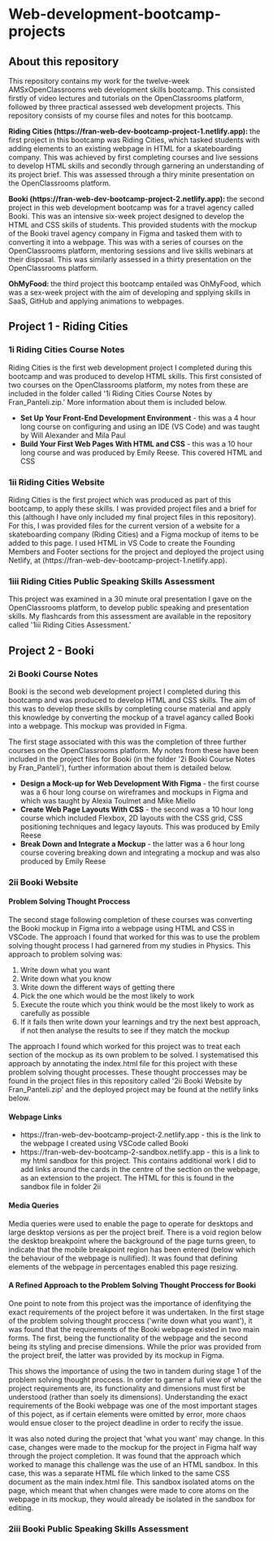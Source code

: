# Web-development-bootcamp-projects

<h2> About this repository </h2>

<p>This repository contains my work for the twelve-week AMSxOpenClassrooms web development skills bootcamp. This consisted firstly of video lectures and tutorials on the OpenClassrooms platform, followed by three practical assessed web development projects. This repository consists of my course files and notes for this bootcamp.</p>  

<p> <strong>Riding Cities (https://fran-web-dev-bootcamp-project-1.netlify.app): </strong> the first project in this bootcamp was Riding Cities, which tasked students with adding elements to an existing webpage in HTML for a skateboarding company. This was achieved by first completing courses and live sessions to develop HTML skills and secondly through garnering an understanding of its project brief. This was assessed through a thiry minite presentation on the OpenClassrooms platform. </p>  

<p><strong>Booki (https://fran-web-dev-bootcamp-project-2.netlify.app): </strong> the second project in this web development bootcamp was for a travel agency called Booki. This was an intensive six-week project designed to develop the HTML and CSS skills of students. This provided students with the mockup of the Booki travel agency company in Figma and tasked them with to converting it into a webpage. This was with a series of courses on the OpenClassrooms platform, mentoring sessions and live skills webinars at their disposal. This was similarly assessed in a thirty presentation on the OpenClassrooms platform.</p>

<p><strong>OhMyFood: </strong> the third project this bootcamp entailed was OhMyFood, which was a sex-week project with the aim of developing and spplying skills in SaaS, GitHub and applying animations to webpages.</p>

<h2> Project 1 - Riding Cities </h2>
<h3>1i Riding Cities Course Notes</h3>
<p>Riding Cities is the first web development project I completed during this bootcamp and was produced to develop HTML skills.  This first consisted of two courses on the OpenClassrooms platform, my notes from these are included in the folder called '1i Riding Cities Course Notes by Fran_Panteli.zip.' More information about them is included below. </p>
  <ul>
  <li><strong>Set Up Your Front-End Development Environment</strong> - this was a 4 hour long course on configuring and using an IDE (VS Code) and was taught by Will Alexander and Mila Paul</li> 
  <li><strong>Build Your First Web Pages With HTML and CSS</strong> - this was a 10 hour long course and was produced by Emily Reese. This covered HTML and CSS</li>
  </ul> 
<h3>1ii Riding Cities Website</h3>
<p> Riding Cities is the first project which was produced as part of this bootcamp, to apply these skills. I was provided project files and a brief for this (although I have only included my final project files in this repository). For this, I was provided files for the current version of a website for a skateboarding company (Riding Cities) and a Figma mockup of items to be added to this page. I used HTML in VS Code to create the Founding Members and Footer sections for the project and deployed the project using Netlify, at (https://fran-web-dev-bootcamp-project-1.netlify.app). </p>
<h3>1iii Riding Cities Public Speaking Skills Assessment</h3>
<p> This project was examined in a 30 minute oral presentation I gave on the OpenClassrooms platform, to develop public speaking and presentation skills. My flashcards from this assessment are available in the repository called '1iii Riding Cities Assessment.' </p>
<h2> Project 2 - Booki </h2>
<h3> 2i Booki Course Notes </h3>
<p> Booki is the second web development project I completed during this bootcamp and was produced to develop HTML and CSS skills. The aim of this was to develop these skills by completing course material and apply this knowledge by converting the mockup of a travel agancy called Booki into a webpage. This mockup was provided in Figma. </p>

<p>The first stage associated with this was the completion of three further courses on the OpenClassrooms platform. My notes from these have been included in the project files for Booki (in the folder '2i Booki Course Notes by Fran_Panteli'), further information about them is detailed below.</p>

  <ul>
  <li><strong>Design a Mock-up for Web Development With Figma </strong>- the first course was a 6 hour long course on wireframes and mockups in Figma and which was taught by Alexia Toulmet and Mike Miello</li>
  <li><strong>Create Web Page Layouts With CSS</strong> - the second was a 10 hour long course which included Flexbox, 2D layouts with the CSS grid, CSS positioning techniques and legacy layouts. This was produced by Emily Reese </li>
  <li><strong>Break Down and Integrate a Mockup</strong> - the latter was a 6 hour long course covering breaking down and integrating a mockup and was also produced by Emily Reese</li>
  </ul> 

<h3> 2ii Booki Website</h3>
<h4>
Problem Solving Thought Proccess
</h4>
<p>The second stage following completion of these courses was converting the Booki mockup in Figma into a webpage using HTML and CSS in VSCode. The approach I found that worked for this was to use the problem solving thought process I had garnered from my studies in Physics. This approach to problem solving was:
<ol>
	<li>Write down what you want</li>
		<li>Write down what you know</li>
		<li>Write down the different ways of getting there</li>
		<li>Pick the one which would be the most likely to work</li>
		<li>Execute the route which you think would be the most likely to work as carefully as possible</li> 
		<li>If it fails then write down your learnings and try the next best approach, if not then analyse the results to see if they match the mockup</li> 
</ol>

<p>The approach I found which worked for this project was to treat each section of the mockup as its own problem to be solved. I systematised this approach by annotating the index.html file for this project with these problem solving thought processes. These thought proccesses may be found in the project files in this repository called '2ii Booki Website by Fran_Panteli.zip' and the deployed project may be found at the netlify links below.</p>
<h4>Webpage Links</h4>
<ul>
	<li>https://fran-web-dev-bootcamp-project-2.netlify.app - this is the link to the webpage I created using VSCode called Booki </li>
	<li>https://fran-web-dev-bootcamp-2-sandbox.netlify.app - this is a link to my html sandbox for this project. This contains additional work I did to add links around the cards in the centre of the section on the webpage, as an extension to the project. The HTML for this is found in the sandbox file in folder 2ii </li>
</ul>

<h4>Media Queries</h4>
<p>Media queries were used to enable the page to operate for desktops and large desktop versions as per the project breif. There is a void region below the desktop breakpoint where the background of the page turns green, to indicate that the mobile breakpoint region has been entered (below which the behaviour of the webpage is nullified). It was found that defining elements of the webpage in percentages enabled this page resizing. </p>

<h4>A Refined Approach to the Problem Solving Thought Proccess for Booki</h4>

<p>One point to note from this project was the importance of idenfitying the exact requirements of the project before it was undertaken. In the first stage of the problem solving thought proccess ('write down what you want'), it was found that the requirements of the Booki webpage existed in two main forms. The first, being the functionality of the webpage and the second being its styling and precise dimensions.  While the prior was provided from the project breif, the latter was provided by its mockup in Figma. </p>

<p>This shows the importance of using the two in tandem during stage 1 of the problem solving thought proccess. In order to garner a full view of what the project requirements are, its functionality and dimensions must first be understood (rather than soely its dimensions). Understanding the exact requirements of the Booki webpage was one of the most important stages of this poject, as if certain elements were omitted by error, more chaos would ensue closer to the project deadline in order to recify the issue. </p>

<p>It was also noted during the project that 'what you want' may change. In this case,  changes were made to the mockup for the project in Figma half way through the project completion. It was found that the approach which worked to manage this challenge was the use of an HTML sandbox. In this case, this was a separate HTML file which linked to the same CSS document as the main index.html file. This sandbox isolated atoms on the page, which meant that when changes were made to core atoms on the webpage in its mockup, they would already be isolated in the sandbox for editing.</p>

<h3> 2iii Booki Public Speaking Skills Assessment</h3>
